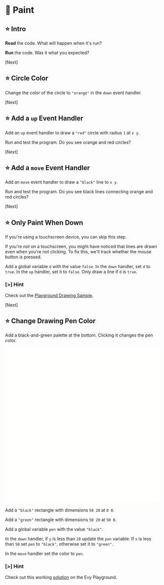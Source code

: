# 🎨 Paint

## ⭐ Intro

**Read** the code. What will happen when it's run?

**Run** the code. Was it what you expected?

[Next]

## ⭐ Circle Color

Change the color of the circle to `"orange"` in the `down` event handler.

[Next]

## ⭐ Add a `up` Event Handler

Add an `up` event handler to draw a `"red"` circle with radius `1` at `x y`.

Run and test the program. Do you see orange and red circles?

[Next]

## ⭐ Add a `move` Event Handler

Add an `move` event handler to draw a `"black"` line to `x y`.

Run and test the program. Do you see black lines connecting orange and red
circles?

[Next]

## ⭐ Only Paint When Down

If you're using a touchscreen device, you can skip this step.

If you're _not_ on a touchscreen, you might have noticed that lines are drawn
even when you're not clicking. To fix this, we'll track whether the mouse
button is pressed.

Add a global variable `d` with the value `false`. In the `down` handler, set `d`
to `true`. In the `up` handler, set it to `false`. Only draw a line if `d` is
`true`.

### [>] Hint

Check out the [Playground Drawing Sample].

[Playground Drawing Sample]: https://play.evy.dev/#draw

[Next]

## ⭐ Change Drawing Pen Color

Add a black-and-green palette at the bottom. Clicking it changes the pen color.

![Screencast of drawing program](img/drawing.gif)

Add a `"black"` rectangle with dimensions `50 20` at `0 0`.

Add a `"green"` rectangle with dimensions `50 20` at `50 0`.

Add a global variable `pen` with the value `"black"`.

In the `down` handler, if `y` is less than `20` update the `pen` variable: If
`x` is less than `50` set `pen` to `"black"`, otherwise set it to
`"green"`.

In the `move` handler set the color to `pen`.

### [>] Hint

Check out this working [solution] on the Evy Playground.

[solution]: https://play.evy.dev/#content=H4sIAAAAAAAAA22PUQ6CMBBE//cUk54ATPgx6l2QLtpYtqSAwO1Na6EJ2qRNd3Yy+9ZzM6IqcCqoc28O34IaZ52HenhmUeSzhWajxydKop4F5yvU3dbNS5EORVvbgYmcQLtZsJxl6rCGlwBA44rRTxwL02LFLWQinTh+wboLicL5Wh6ssmx8YxllFNgOHLIWXFDlrECX4TbjsZ32i23RFG6An/q/6Gm7H9SE6Vl/o3a+Le/rPiSaFvqwac+yK9ZInrDBfQBGJrOLrAEAAA==
